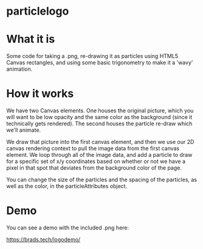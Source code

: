 # particlelogo

# What it is
Some code for taking a .png, re-drawing it as particles using HTML5 Canvas rectangles, and using some basic trigonometry to make it a 'wavy' animation.

# How it works
We have two Canvas elements. One houses the original picture, which you will want to be low opacity and the same color as the background (since it technically gets rendered). The second houses the particle re-draw which we'll animate. 

We draw that picture into the first canvas element, and then we use our 2D canvas rendering context to pull the image data from the first canvas element. We loop through all of the image data, and add a particle to draw for a specific set of x/y coordinates based on whether or not we have a pixel in that spot that deviates from the background color of the page. 

You can change the size of the particles and the spacing of the particles, as well as the color, in the particleAttributes object. 

# Demo
You can see a demo with the included .png here:

https://brads.tech/logodemo/
